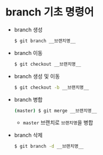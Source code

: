 # branch 기초 명령어

* branch 생성

  ```bash
  $ git branch __브랜치명__
  ```

* branch 이동

  ```bash
  $ git checkout __브랜치명__
  ```

* branch 생성 및 이동

  ```bash
  $ git checkout -b __브랜치명__
  ```

* branch 병합

  ```bash
  (master) $ git merge __브랜치명__
  ```

  * `master` 브랜치로 `브랜치명`을 병합

* branch 삭제

  ```bash
  $ git branch -d __브랜치명__
  ```

  

